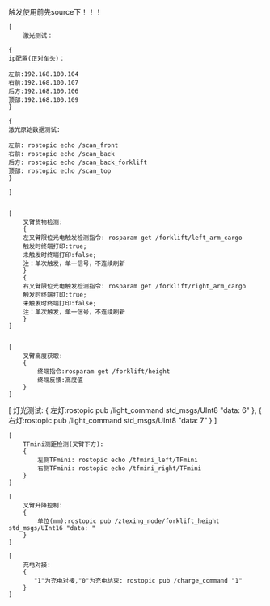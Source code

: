 
触发使用前先source下！！！

    [  
        激光测试：

    {
    ip配置(正对车头)：

    左前:192.168.100.104
    右前:192.168.100.107
    后方:192.168.100.106
    顶部:192.168.100.109
    }

    {
    激光原始数据测试:

    左前: rostopic echo /scan_front
    右前: rostopic echo /scan_back
    后方: rostopic echo /scan_back_forklift
    顶部: rostopic echo /scan_top
    }

    ]


    [
        叉臂货物检测:
        {
        左叉臂限位光电触发检测指令: rosparam get /forklift/left_arm_cargo
        触发时终端打印:true;
        未触发时终端打印:false;
        注：单次触发，单一信号，不连续刷新
        }
        {
        右叉臂限位光电触发检测指令: rosparam get /forklift/right_arm_cargo
        触发时终端打印:true;
        未触发时终端打印:false;
        注：单次触发，单一信号，不连续刷新
        }
    ]


    [
        叉臂高度获取:
        {
            终端指令:rosparam get /forklift/height
            终端反馈:高度值
        }
    ]

   [
    灯光测试:
    {
        左灯:rostopic pub /light_command std_msgs/UInt8 "data: 6"
    },
    {
        右灯:rostopic pub /light_command std_msgs/UInt8 "data: 7"
    }
   ]
    

    [
        TFmini测距检测(叉臂下方):
        {
            左侧TFmini: rostopic echo /tfmini_left/TFmini
            右侧TFmini: rostopic echo /tfmini_right/TFmini
        }
    ]

    [
        叉臂升降控制:
        {
            单位(mm):rostopic pub /ztexing_node/forklift_height std_msgs/UInt16 "data: "
        }
    ]

    [
        充电对接:
        {
           "1"为充电对接,"0"为充电结束: rostopic pub /charge_command "1" 
        }
    ]
